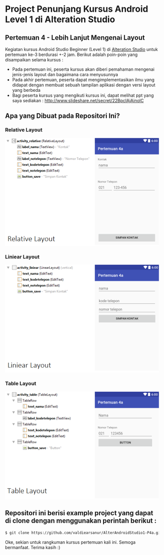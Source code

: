 # Project Penunjang Kursus Android Level 1 di Alteration Studio
## Pertemuan 4 -  Lebih Lanjut Mengenai Layout

Kegiatan kursus Android Studio Beginner (Level 1) di [Alteration Studio](http://www.alterationstudio.web.id/) untuk pertemuan ke-3 berdurasi +-2 jam. Berikut adalah poin-poin yang disampaikan selama kursus :

- Pada pertemuan ini, peserta kursus akan diberi pemahaman mengenai jenis-jenis layout dan bagaimana cara menyusunnya
- Pada akhir pertemuan, peserta dapat mengimplementasikan ilmu yang didapat dengan membuat sebuah tampilan aplikasi dengan versi layout yang berbeda
- Bagi peserta kursus yang mengikuti kursus ini, dapat melihat ppt yang saya sediakan :
http://www.slideshare.net/secret/22BpcIAjAinolC


## Apa yang Dibuat pada Repositori Ini?
### Relative Layout
![alt tag](https://raw.githubusercontent.com/valdiearsanur/Alteration_KursusAndroidStudio_Level1/pertemuan-4a/screenshoots/relative.png)


### Liniear Layout
![alt tag](https://raw.githubusercontent.com/valdiearsanur/Alteration_KursusAndroidStudio_Level1/pertemuan-4a/screenshoots/liniear.png)


### Table Layout
![alt tag](https://raw.githubusercontent.com/valdiearsanur/Alteration_KursusAndroidStudio_Level1/pertemuan-4a/screenshoots/table.png)

## Repositori ini berisi example project yang dapat di clone dengan menggunakan perintah berikut :
```sh
$ git clone https://github.com/valdiearsanur/AlterAndroidStudio1-P4a.git
```

Oke, sekian untuk rangkuman kursus pertemuan kali ini. Semoga bermanfaat. Terima kasih :)